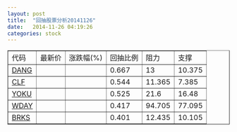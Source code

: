 ```yaml
---
layout: post
title:  "回抽股票分析20141126"
date:   2014-11-26 04:19:26
categories: stock
---
```

<script type="text/javascript">
var stockList = []
stockList.push('gb_dang');
stockList.push('gb_clf');
stockList.push('gb_yoku');
stockList.push('gb_wday');
stockList.push('gb_brks');
</script>
<table border="1">
 <tr>
 <td>代码</td>
 <td>最新价</td>
 <td>涨跌幅(%)</td>
 <td>回抽比例</td>
 <td>阻力</td>
 <td>支撑</td>
</tr>
  <tr id="dang">
  <td><a href="http://stock.finance.sina.com.cn/usstock/quotes/DANG.html" target="_blank">DANG</a></td><td></td><td></td><td>0.667</td><td>13</td><td>10.375</td></tr>
  <tr id="clf">
  <td><a href="http://stock.finance.sina.com.cn/usstock/quotes/CLF.html" target="_blank">CLF</a></td><td></td><td></td><td>0.544</td><td>11.365</td><td>7.385</td></tr>
  <tr id="yoku">
  <td><a href="http://stock.finance.sina.com.cn/usstock/quotes/YOKU.html" target="_blank">YOKU</a></td><td></td><td></td><td>0.525</td><td>21.6</td><td>16.48</td></tr>
  <tr id="wday">
  <td><a href="http://stock.finance.sina.com.cn/usstock/quotes/WDAY.html" target="_blank">WDAY</a></td><td></td><td></td><td>0.417</td><td>94.705</td><td>77.095</td></tr>
  <tr id="brks">
  <td><a href="http://stock.finance.sina.com.cn/usstock/quotes/BRKS.html" target="_blank">BRKS</a></td><td></td><td></td><td>0.401</td><td>12.435</td><td>10.105</td></tr>
</table>
